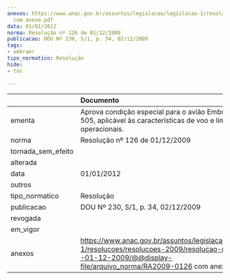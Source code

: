 ```yaml
---
anexos: https://www.anac.gov.br/assuntos/legislacao/legislacao-1/resolucoes/resolucoes-2009/resolucao-no-126-de--01-12-2009/@@display-file/arquivo_norma/RA2009-0126
  com anexo.pdf
data: 01/01/2012
norma: Resolução nº 126 de 01/12/2009
publicacao: DOU Nº 230, S/1, p. 34, 02/12/2009
tags:
- embraer
tipo_normatico: Resolução
hide: 
- toc 
 
---
```


|                    | Documento                                                                                                                                                                  |
|:-------------------|:---------------------------------------------------------------------------------------------------------------------------------------------------------------------------|
| ementa             | Aprova condição especial para o avião Embraer EMB-505, aplicável às características de voo e limitações operacionais.                                                      |
| norma              | Resolução nº 126 de 01/12/2009                                                                                                                                             |
| tornada_sem_efeito |                                                                                                                                                                            |
| alterada           |                                                                                                                                                                            |
| data               | 01/01/2012                                                                                                                                                                 |
| outros             |                                                                                                                                                                            |
| tipo_normatico     | Resolução                                                                                                                                                                  |
| publicacao         | DOU Nº 230, S/1, p. 34, 02/12/2009                                                                                                                                         |
| revogada           |                                                                                                                                                                            |
| em_vigor           |                                                                                                                                                                            |
| anexos             | https://www.anac.gov.br/assuntos/legislacao/legislacao-1/resolucoes/resolucoes-2009/resolucao-no-126-de--01-12-2009/@@display-file/arquivo_norma/RA2009-0126 com anexo.pdf |